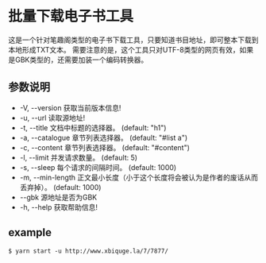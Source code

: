 #  批量下载电子书工具
这是一个针对笔趣阁类型的电子书下载工具，只要知道书目地址，即可整本下载到本地形成TXT文本。
需要注意的是，这个工具只对UTF-8类型的网页有效，如果是GBK类型的，还需要加装一个编码转换器。

## 参数说明
- -V, --version              获取当前版本信息!
- -u, --url <string>         读取源地址!
- -t, --title <string>       文档中标题的选择器。 (default: "h1")
- -a, --catalogue <string>   章节列表选择器。 (default: "#list a")
- -c, --content <string>     章节列表选择器。 (default: "#content")
- -l, --limit <number>       并发请求数量。 (default: 5)
- -s, --sleep <number>       每个请求的间隔时间。 (default: 1000)
- -m, --min-length <number>  正文最小长度（小于这个长度将会被认为是作者的废话从而丢弃掉）。 (default: 1000)
- --gbk                      源地址是否为GBK
- -h, --help                 获取帮助信息!


## example
```
$ yarn start -u http://www.xbiquge.la/7/7877/
```